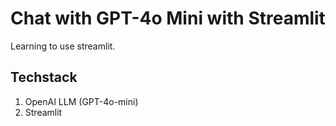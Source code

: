 # Chat with GPT-4o Mini with Streamlit

Learning to use streamlit.

## Techstack
1. OpenAI LLM (GPT-4o-mini)
2. Streamlit